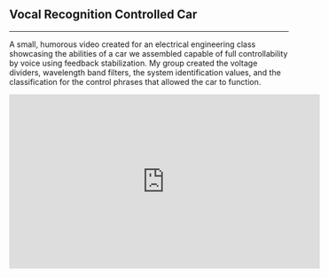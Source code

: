 ## Vocal Recognition Controlled Car

---

A small, humorous video created for an electrical engineering class showcasing the abilities of a car we assembled capable of full controllability by voice using feedback stabilization. My group created the voltage dividers, wavelength band filters, the system identification values, and the classification for the control phrases that allowed the car to function.

<iframe width="560" height="315" src="https://www.youtube.com/embed/RZt4BsgZnfA" title="YouTube video player" frameborder="0" allow="accelerometer; autoplay; clipboard-write; encrypted-media; gyroscope; picture-in-picture" allowfullscreen></iframe>
